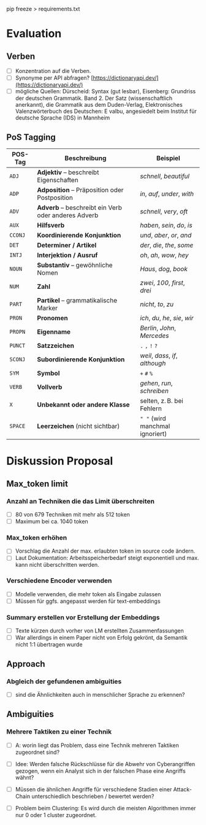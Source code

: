 pip freeze > requirements.txt

# Evaluation
## Verben
- [ ] Konzentration auf die Verben.
- [ ] Synonyme per API abfragen? [https://dictionaryapi.dev/](https://dictionaryapi.dev/)
- [ ] mögliche Quellen:  Dürscheid: Syntax (gut lesbar), Eisenberg: Grundriss der deutschen Grammatik. Band 2. Der Satz (wissenschaftlich anerkannt), die Grammatik aus dem Duden-Verlag, Elektronisches Valenzwörterbuch  des Deutschen: E valbu, angesiedelt beim Institut für deutsche Sprache (IDS) in Mannheim

## PoS Tagging
| POS-Tag | Beschreibung                                         | Beispiel                         |
| ------- | ---------------------------------------------------- | -------------------------------- |
| `ADJ`   | **Adjektiv** – beschreibt Eigenschaften              | *schnell*, *beautiful*           |
| `ADP`   | **Adposition** – Präposition oder Postposition       | *in*, *auf*, *under*, *with*     |
| `ADV`   | **Adverb** – beschreibt ein Verb oder anderes Adverb | *schnell*, *very*, *oft*         |
| `AUX`   | **Hilfsverb**                                        | *haben*, *sein*, *do*, *is*      |
| `CCONJ` | **Koordinierende Konjunktion**                       | *und*, *aber*, *or*, *and*       |
| `DET`   | **Determiner / Artikel**                             | *der*, *die*, *the*, *some*      |
| `INTJ`  | **Interjektion / Ausruf**                            | *oh*, *ah*, *wow*, *hey*         |
| `NOUN`  | **Substantiv** – gewöhnliche Nomen                   | *Haus*, *dog*, *book*            |
| `NUM`   | **Zahl**                                             | *zwei*, *100*, *first*, *drei*   |
| `PART`  | **Partikel** – grammatikalische Marker               | *nicht*, *to*, *zu*              |
| `PRON`  | **Pronomen**                                         | *ich*, *du*, *he*, *sie*, *wir*  |
| `PROPN` | **Eigenname**                                        | *Berlin*, *John*, *Mercedes*     |
| `PUNCT` | **Satzzeichen**                                      | `.` `,` `!` `?`                  |
| `SCONJ` | **Subordinierende Konjunktion**                      | *weil*, *dass*, *if*, *although* |
| `SYM`   | **Symbol**                                           | `+` `#` `%`                      |
| `VERB`  | **Vollverb**                                         | *gehen*, *run*, *schreiben*      |
| `X`     | **Unbekannt oder andere Klasse**                     | selten, z. B. bei Fehlern        |
| `SPACE` | **Leerzeichen** (nicht sichtbar)                     | `" "` (wird manchmal ignoriert)  |


# Diskussion Proposal
## Max_token limit
### Anzahl an Techniken die das Limit überschreiten
- [ ] 80 von 679 Techniken mit mehr als 512 token
- [ ] Maximum bei ca. 1040 token

### Max_token erhöhen
- [ ] Vorschlag die Anzahl der max. erlaubten token im source code ändern.
- [ ] Laut Dokumentation: Arbeitsspeicherbedarf steigt exponentiell und max. kann nicht überschritten werden.

### Verschiedene Encoder verwenden
- [ ] Modelle verwenden, die mehr token als Eingabe zulassen
- [ ] Müssen für ggfs. angepasst werden für text-embeddings

### Summary erstellen vor Erstellung der Embeddings
- [ ] Texte kürzen durch vorher von LM erstellten Zusammenfassungen
- [ ] War allerdings in einem Paper nicht von Erfolg gekrönt, da Semantik nicht 1:1 übertragen wurde

## Approach
### Abgleich der gefundenen ambiguities
- [ ] sind die Ähnlichkeiten auch in menschlicher Sprache zu erkennen?

## Ambiguities
### Mehrere Taktiken zu einer Technik
- [ ] A: worin liegt das Problem, dass eine Technik mehreren Taktiken zugeordnet sind?
- [ ] Idee: Werden falsche Rückschlüsse für die Abwehr von Cyberangriffen gezogen, wenn ein Analyst sich in der falschen Phase eine Angriffs wähnt?
- [ ] Müssen die ähnlichen Angriffe für verschiedene Stadien einer Attack-Chain unterschiedlich beschrieben / bewertet werden?
- [ ] Problem beim Clustering: Es wird durch die meisten Algorithmen immer nur 0 oder 1 cluster zugeordnet.


